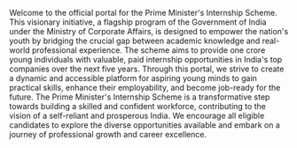 Welcome to the official portal for the Prime Minister's Internship Scheme. This visionary initiative, a flagship program of the Government of India under the Ministry of Corporate Affairs, is designed to empower the nation's youth by bridging the crucial gap between academic knowledge and real-world professional experience. The scheme aims to provide one crore young individuals with valuable, paid internship opportunities in India's top companies over the next five years. Through this portal, we strive to create a dynamic and accessible platform for aspiring young minds to gain practical skills, enhance their employability, and become job-ready for the future. The Prime Minister's Internship Scheme is a transformative step towards building a skilled and confident workforce, contributing to the vision of a self-reliant and prosperous India. We encourage all eligible candidates to explore the diverse opportunities available and embark on a journey of professional growth and career excellence.
